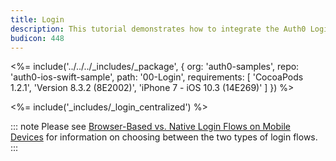 ```yaml
---
title: Login
description: This tutorial demonstrates how to integrate the Auth0 Login in your iOS Swift project to present a hosted Lock page.
budicon: 448
---
```


<%= include('../../../_includes/_package', {
  org: 'auth0-samples',
  repo: 'auth0-ios-swift-sample',
  path: '00-Login',
  requirements: [
    'CocoaPods 1.2.1',
    'Version 8.3.2 (8E2002)',
    'iPhone 7 - iOS 10.3 (14E269)'
  ]
}) %>

<%= include('_includes/_login_centralized') %>

::: note
Please see [Browser-Based vs. Native Login Flows on Mobile Devices](/tutorials/browser-based-vs-native-experience-on-mobile) for information on choosing between the two types of login flows.
:::